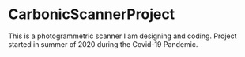# CarbonicScannerProject
 This is a photogrammetric scanner I am designing and coding. Project started in summer of 2020 during the Covid-19 Pandemic.
